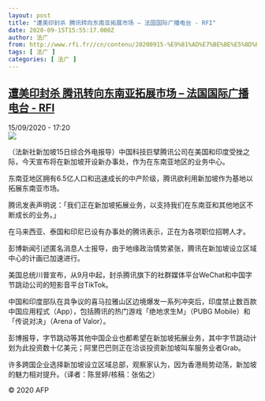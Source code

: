 ```yaml
---
layout: post
title: "遭美印封杀 腾讯转向东南亚拓展市场 – 法国国际广播电台 - RFI"
date: 2020-09-15T15:55:17.000Z
author: 法广
from: http://www.rfi.fr//cn/contenu/20200915-%E9%81%AD%E7%BE%8E%E5%8D%B0%E5%B0%81%E6%9D%80-%E8%85%BE%E8%AE%AF%E8%BD%AC%E5%90%91%E4%B8%9C%E5%8D%97%E4%BA%9A%E6%8B%93%E5%B1%95%E5%B8%82%E5%9C%BA
tags: [ 法广 ]
categories: [ 法广 ]
---
```

<!--1600185317000-->
[遭美印封杀 腾讯转向东南亚拓展市场 – 法国国际广播电台 - RFI](http://www.rfi.fr//cn/contenu/20200915-%E9%81%AD%E7%BE%8E%E5%8D%B0%E5%B0%81%E6%9D%80-%E8%85%BE%E8%AE%AF%E8%BD%AC%E5%90%91%E4%B8%9C%E5%8D%97%E4%BA%9A%E6%8B%93%E5%B1%95%E5%B8%82%E5%9C%BA)
------

<div>
<div>15/09/2020 - 17:20</div><img src="https://s.rfi.fr/media/display/13438706-f76a-11ea-9167-005056bf87d6/w:310/p:16x9/eco0006b.200915232002.jpg"><div class="t-content__body u-clearfix"><p>（法新社新加坡15日综合外电报导）中国科技巨擘腾讯公司在美国和印度受挫之际，今天宣布将在新加坡开设新办事处，作为在东南亚地区的业务中心。</p><p>    东南亚地区拥有6.5亿人口和迅速成长的中产阶级，腾讯欲利用新加坡作为基地以拓展东南亚市场。</p><p>    腾讯发表声明说：「我们正在新加坡拓展业务，以支持我们在东南亚和其他地区不断成长的业务。」</p><p>    在马来西亚、泰国和印尼已设有办事处的腾讯表示，正在为各项职位招聘人才。</p><p>    彭博新闻引述匿名消息人士报导，由于地缘政治情势紧张，腾讯在新加坡设立区域中心的计画已加速进行。</p><p>    美国总统川普宣布，从9月中起，封杀腾讯旗下的社群媒体平台WeChat和中国字节跳动公司的短影音平台TikTok。</p><p>    中国和印度部队在具争议的喜马拉雅山区边境爆发一系列冲突后，印度禁止数百款中国应用程式（App），包括腾讯的热门游戏「绝地求生M」（PUBG Mobile）和「传说对决」（Arena of Valor）。</p><p>    彭博报导，字节跳动等其他中国企业也都希望在新加坡拓展业务，其中字节跳动计划为此投资数十亿美元；阿里巴巴则正在洽谈投资新加坡叫车服务业者Grab。</p><p>    许多跨国企业选择新加坡设立区域总部，观察家认为，因为香港局势动荡，新加坡的魅力相对提升。（译者：陈昱婷/核稿：张佑之）</p><p class="t-copyright">© 2020 AFP</p>        </div>
</div>
